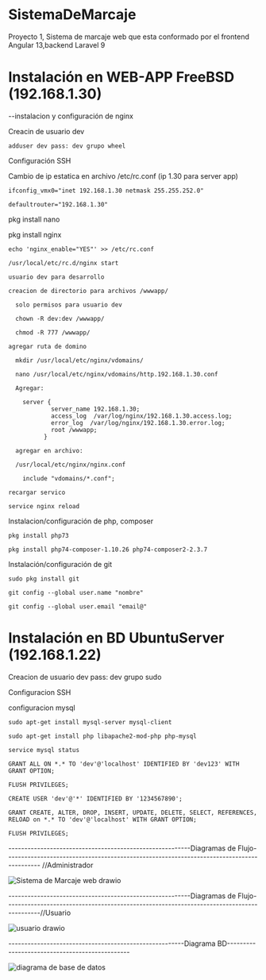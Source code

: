 # SistemaDeMarcaje
Proyecto 1, Sistema de marcaje web que esta conformado por el frontend  Angular 13,backend Laravel 9


# Instalación en WEB-APP FreeBSD (192.168.1.30)

--instalacion y configuración de nginx

Creacin de usuario dev

    adduser dev pass: dev grupo wheel
  
Configuración SSH

Cambio de ip estatica en archivo /etc/rc.conf (ip 1.30 para server app)
   
    ifconfig_vmx0="inet 192.168.1.30 netmask 255.255.252.0"
   
    defaultrouter="192.168.1.30"
    
  pkg install nano
  
  pkg install nginx
  
    echo 'nginx_enable="YES"' >> /etc/rc.conf
    
    /usr/local/etc/rc.d/nginx start
    
    usuario dev para desarrollo
    
    creacion de directorio para archivos /wwwapp/
    
      solo permisos para usuario dev
      
      chown -R dev:dev /wwwapp/
      
      chmod -R 777 /wwwapp/
      
    agregar ruta de domino
    
      mkdir /usr/local/etc/nginx/vdomains/
      
      nano /usr/local/etc/nginx/vdomains/http.192.168.1.30.conf
      
      Agregar:
      
        server {
                server_name 192.168.1.30;
                access_log  /var/log/nginx/192.168.1.30.access.log; 
                error_log  /var/log/nginx/192.168.1.30.error.log;
                root /wwwapp;  
              }
              
      agregar en archivo:
      
      /usr/local/etc/nginx/nginx.conf
      
        include "vdomains/*.conf";
        
    recargar servico
   
    service nginx reload
  
  Instalacion/configuración de php, composer
    
    pkg install php73
    
    pkg install php74-composer-1.10.26 php74-composer2-2.3.7
    
  Instalación/configuración de git
  
    sudo pkg install git
    
    git config --global user.name "nombre"
    
    git config --global user.email "email@"
    
# Instalación en BD UbuntuServer (192.168.1.22)

  Creacion de usuario dev pass: dev grupo sudo 
  
  Configuracion SSH
 
  configuracion mysql
  
    sudo apt-get install mysql-server mysql-client
    
    sudo apt-get install php libapache2-mod-php php-mysql
    
    service mysql status
    
    GRANT ALL ON *.* TO 'dev'@'localhost' IDENTIFIED BY 'dev123' WITH GRANT OPTION;
    
    FLUSH PRIVILEGES;
    
    CREATE USER 'dev'@'*' IDENTIFIED BY '1234567890';
    
    GRANT CREATE, ALTER, DROP, INSERT, UPDATE, DELETE, SELECT, REFERENCES, RELOAD on *.* TO 'dev'@'localhost' WITH GRANT OPTION;
    
    FLUSH PRIVILEGES;
  
  
---------------------------------------------------------Diagramas de Flujo-----------------------------------------------------------------------------------------
  //Administrador
  
  ![Sistema de Marcaje web drawio](https://user-images.githubusercontent.com/70043963/185447897-14996ff7-2278-409b-a38f-4696456971bb.png)
  
 ---------------------------------------------------------Diagramas de Flujo-----------------------------------------------------------------------------------------//Usuario
 
  ![usuario drawio](https://user-images.githubusercontent.com/70043963/185448401-bc9ea5b7-c23a-4cb1-bc55-37f7863e7048.png)
  
  -------------------------------------------------------Diagrama BD-----------------------------------------------
  


![diagrama de base de datos](https://user-images.githubusercontent.com/70043963/188394122-f8867405-86bf-47cc-8e45-1caa1b11fc0a.PNG)

  
  
  
